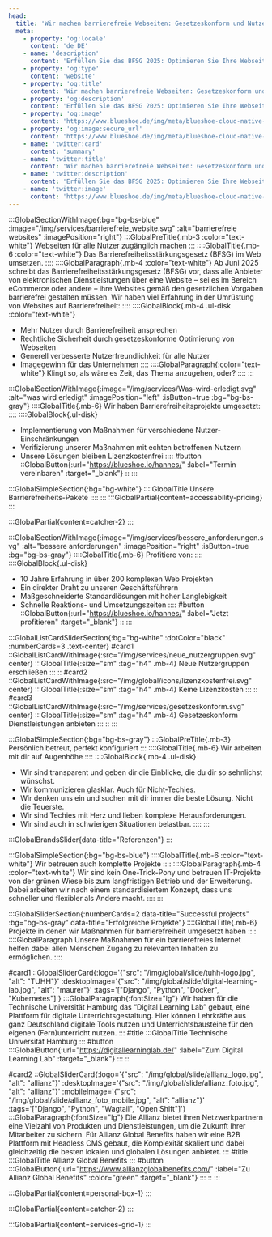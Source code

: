 ```yaml
---
head:
  title: 'Wir machen barrierefreie Webseiten: Gesetzeskonform und Nutzerfreundlich ab Juni 2025'
  meta:
    - property: 'og:locale'
      content: 'de_DE'
    - name: 'description'
      content: 'Erfüllen Sie das BFSG 2025: Optimieren Sie Ihre Webseite barrierefrei und erreichen Sie mehr Nutzer. Profitieren Sie von unserer Erfahrung und maßgeschneiderten Lösungen.'
    - property: 'og:type'
      content: 'website'
    - property: 'og:title'
      content: 'Wir machen barrierefreie Webseiten: Gesetzeskonform und Nutzerfreundlich ab Juni 2025'
    - property: 'og:description'
      content: 'Erfüllen Sie das BFSG 2025: Optimieren Sie Ihre Webseite barrierefrei und erreichen Sie mehr Nutzer. Profitieren Sie von unserer Erfahrung und maßgeschneiderten Lösungen.'
    - property: 'og:image'
      content: 'https://www.blueshoe.de/img/meta/blueshoe-cloud-native-devlopment.png'
    - property: 'og:image:secure_url'
      content: 'https://www.blueshoe.de/img/meta/blueshoe-cloud-native-devlopment.png'
    - name: 'twitter:card'
      content: 'summary'
    - name: 'twitter:title'
      content: 'Wir machen barrierefreie Webseiten: Gesetzeskonform und Nutzerfreundlich ab Juni 2025'
    - name: 'twitter:description'
      content: 'Erfüllen Sie das BFSG 2025: Optimieren Sie Ihre Webseite barrierefrei und erreichen Sie mehr Nutzer. Profitieren Sie von unserer Erfahrung und maßgeschneiderten Lösungen.'
    - name: 'twitter:image'
      content: 'https://www.blueshoe.de/img/meta/blueshoe-cloud-native-devlopment.png'
---
```


:::GlobalSectionWithImage{:bg="bg-bs-blue" :image="/img/services/barrierefreie_website.svg" :alt="barrierefreie websites" :imagePosition="right"}
:::GlobalPreTitle{.mb-3 :color="text-white"}
Webseiten für alle Nutzer zugänglich machen
:::
::::GlobalTitle{.mb-6 :color="text-white"}
Das Barrierefreiheitsstärkungsgesetz (BFSG) im Web umsetzen.
::::
::::GlobalParagraph{.mb-4 :color="text-white"}
Ab Juni 2025 schreibt das Barrierefreiheitsstärkungsgesetz (BFSG) vor, dass alle Anbieter von elektronischen Dienstleistungen über eine Website – sei es im Bereich eCommerce oder andere – ihre Websites gemäß den gesetzlichen Vorgaben barrierefrei gestalten müssen. Wir haben viel Erfahrung in der Umrüstung von Websites auf Barrierefreiheit:
::::
::::GlobalBlock{.mb-4 .ul-disk :color="text-white"}
- Mehr Nutzer durch Barrierefreiheit ansprechen
- Rechtliche Sicherheit durch gesetzeskonforme Optimierung von Webseiten
- Generell verbesserte Nutzerfreundlichkeit für alle Nutzer
- Imagegewinn für das Unternehmen
::::
::::GlobalParagraph{:color="text-white"}
Klingt so, als wäre es Zeit, das Thema anzugehen, oder?
::::
:::


<!--- Wir haben Barrierefreiheitsprojekte umgesetzt: --->
:::GlobalSectionWithImage{:image="/img/services/Was-wird-erledigt.svg" :alt="was wird erledigt" :imagePosition="left" :isButton=true :bg="bg-bs-gray"}
::::GlobalTitle{.mb-6}
Wir haben Barrierefreiheitsprojekte umgesetzt:
::::
::::GlobalBlock{.ul-disk}
- Implementierung von Maßnahmen für verschiedene Nutzer-Einschränkungen
- Verifizierung unserer Maßnahmen mit echten betroffenen Nutzern
- Unsere Lösungen bleiben Lizenzkostenfrei
::::
#button
::GlobalButton{:url="https://blueshoe.io/hannes/" :label="Termin vereinbaren" :target="_blank"}
::
:::

<!--- Pricing --->
:::GlobalSimpleSection{:bg="bg-white"}
::::GlobalTitle
Unsere Barrierefreiheits-Pakete
::::
:::
:::GlobalPartial{content=accessability-pricing}
:::

<!--- Call an expert --->
:::GlobalPartial{content=catcher-2}
:::

<!--- Profitiere von: --->
:::GlobalSectionWithImage{:image="/img/services/bessere_anforderungen.svg" :alt="bessere anforderungen" :imagePosition="right" :isButton=true :bg="bg-bs-gray"}
::::GlobalTitle{.mb-6}
Profitiere von:
::::
::::GlobalBlock{.ul-disk}
- 10 Jahre Erfahrung in über 200 komplexen Web Projekten
- Ein direkter Draht zu unseren Geschäftsführern
- Maßgeschneiderte Standardlösungen mit hoher Langlebigkeit
- Schnelle Reaktions- und Umsetzungszeiten
::::
#button
::GlobalButton{:url="https://blueshoe.io/hannes/" :label="Jetzt profitieren" :target="_blank"}
::
:::


<!--- Profitiere von: Boxen --->
:::GlobalListCardSliderSection{:bg="bg-white" :dotColor="black" :numberCards=3 .text-center}
#card1
::GlobalListCardWithImage{:src="/img/services/neue_nutzergruppen.svg" center}
:::GlobalTitle{:size="sm" :tag="h4" .mb-4}
Neue Nutzergruppen erschließen
:::
::
#card2
::GlobalListCardWithImage{:src="/img/global/icons/lizenzkostenfrei.svg" center}
:::GlobalTitle{:size="sm" :tag="h4" .mb-4}
Keine Lizenzkosten
:::
::
#card3
::GlobalListCardWithImage{:src="/img/services/gesetzeskonform.svg" center}
:::GlobalTitle{:size="sm" :tag="h4" .mb-4}
Gesetzeskonform Dienstleistungen anbieten
:::
::
:::

<!--- Persönlich betreut, perfekt konfiguriert --->
:::GlobalSimpleSection{:bg="bg-bs-gray"}
:::GlobalPreTitle{.mb-3}
Persönlich betreut, perfekt konfiguriert
:::
::::GlobalTitle{.mb-6}
Wir arbeiten mit dir auf Augenhöhe
::::
::::GlobalBlock{.mb-4 .ul-disk}
- Wir sind transparent und geben dir die Einblicke, die du dir so sehnlichst wünschst.
- Wir kommunizieren glasklar. Auch für Nicht-Techies.
- Wir denken uns ein und suchen mit dir immer die beste Lösung. Nicht die Teuerste.
- Wir sind Techies mit Herz und lieben komplexe Herausforderungen.
- Wir sind auch in schwierigen Situationen belastbar.
::::
:::

<!--- Referenzen --->
:::GlobalBrandsSlider{data-title="Referenzen"}
::: 

<!--- Wir betreuen auch komplette Projekte --->
:::GlobalSimpleSection{:bg="bg-bs-blue"}
::::GlobalTitle{.mb-6 :color="text-white"}
Wir betreuen auch komplette Projekte
::::
::::GlobalParagraph{.mb-4 :color="text-white"}
Wir sind kein One-Trick-Pony und betreuen IT-Projekte von der grünen Wiese bis zum langfristigen Betrieb und der Erweiterung. Dabei arbeiten wir nach einem standardisiertem Konzept, dass uns schneller und flexibler als Andere macht.
::::
:::


<!--- Projekte --->
:::GlobalSliderSection{:numberCards=2 data-title="Successful projects" :bg="bg-bs-gray" data-title="Erfolgreiche Projekte"}
::::GlobalTitle{.mb-6}
Projekte in denen wir Maßnahmen für barrierefreiheit umgesetzt haben
::::
::::GlobalParagraph
Unsere Maßnahmen für ein barrierefreies Internet helfen dabei allen Menschen Zugang zu relevanten Inhalten zu ermöglichen.
::::

#card1
::GlobalSliderCard{:logo='{"src": "/img/global/slide/tuhh-logo.jpg", "alt": "TUHH"}' :desktopImage='{"src": "/img/global/slide/digital-learning-lab.jpg", "alt": "maurer"}' :tags='["Django", "Python", "Docker", "Kubernetes"]'}
:::GlobalParagraph{:fontSize="lg"}
Wir haben für die Technische Universität Hamburg das “Digital Learning Lab” gebaut, eine Plattform für digitale Unterrichtsgestaltung. Hier können Lehrkräfte aus ganz Deutschland digitale Tools nutzen und Unterrichtsbausteine für den eigenen (Fern)unterricht nutzen.
:::
#title
:::GlobalTitle
Technische Universität Hamburg
:::
#button
:::GlobalButton{:url="https://digitallearninglab.de/" :label="Zum Digital Learning Lab" :target="_blank"}
:::
::

#card2
::GlobalSliderCard{:logo='{"src": "/img/global/slide/allianz_logo.jpg", "alt": "allianz"}' :desktopImage='{"src": "/img/global/slide/allianz_foto.jpg", "alt": "allianz"}' :mobileImage='{"src": "/img/global/slide/allianz_foto_mobile.jpg", "alt": "allianz"}' :tags='["Django", "Python", "Wagtail", "Open Shift"]'}
:::GlobalParagraph{:fontSize="lg"}
Die Allianz bietet ihren Netzwerkpartnern eine Vielzahl von Produkten und Dienstleistungen, um die Zukunft Ihrer Mitarbeiter zu sichern. Für Allianz Global Benefits haben wir eine B2B Plattform mit Headless CMS gebaut, die Komplexität skaliert und dabei gleichzeitig die besten lokalen und globalen Lösungen anbietet.
:::
#title
:::GlobalTitle
Allianz Global Benefits
:::
#button
:::GlobalButton{:url="https://www.allianzglobalbenefits.com/" :label="Zu Allianz Global Benefits" :color="green" :target="_blank"}
:::
::
:::

<!--- persönlicher Kontakt --->
:::GlobalPartial{content=personal-box-1}
:::



<!--- Call an expert --->
:::GlobalPartial{content=catcher-2}
:::


<!--- Service Grid --->
:::GlobalPartial{content=services-grid-1}
:::